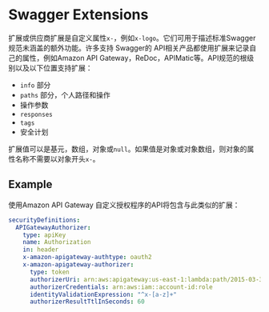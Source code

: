 # Swagger Extensions

扩展或供应商扩展是自定义属性`x-`，例如`x-logo`。它们可用于描述标准Swagger规范未涵盖的额外功能。许多支持 Swagger的 API相关产品都使用扩展来记录自己的属性，例如Amazon API Gateway，ReDoc，APIMatic等。API规范的根级别以及以下位置支持扩展：

* `info` 部分
* `paths` 部分，个人路径和操作
* 操作参数
* `responses`
* `tags`
* 安全计划

扩展值可以是基元，数组，对象或`null`。如果值是对象或对象数组，则对象的属性名称不需要以对象开头`x-`。

## Example

使用Amazon API Gateway 自定义授权程序的API将包含与此类似的扩展：

```YAML
securityDefinitions:
  APIGatewayAuthorizer:
    type: apiKey
    name: Authorization
    in: header
    x-amazon-apigateway-authtype: oauth2
    x-amazon-apigateway-authorizer:
      type: token
      authorizerUri: arn:aws:apigateway:us-east-1:lambda:path/2015-03-31/functions/arn:aws:lambda:us-east-1:account-id:function:function-name/invocations
      authorizerCredentials: arn:aws:iam::account-id:role
      identityValidationExpression: "^x-[a-z]+"
      authorizerResultTtlInSeconds: 60
```